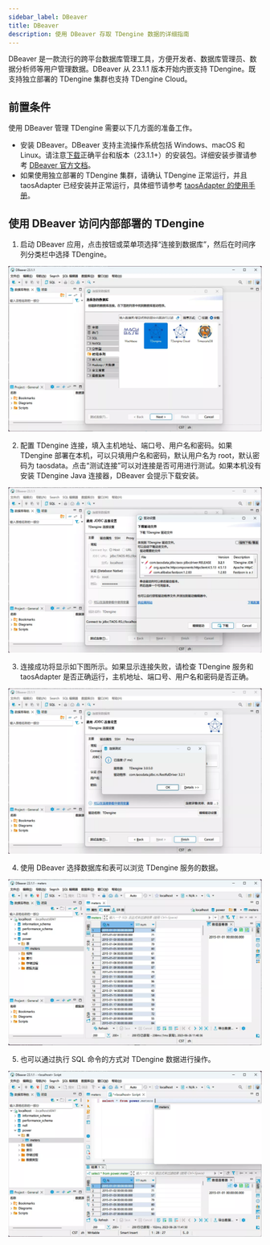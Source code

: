```yaml
---
sidebar_label: DBeaver
title: DBeaver
description: 使用 DBeaver 存取 TDengine 数据的详细指南
---
```


DBeaver 是一款流行的跨平台数据库管理工具，方便开发者、数据库管理员、数据分析师等用户管理数据。DBeaver 从 23.1.1 版本开始内嵌支持 TDengine。既支持独立部署的 TDengine 集群也支持 TDengine Cloud。

## 前置条件

使用 DBeaver 管理 TDengine 需要以下几方面的准备工作。

- 安装 DBeaver。DBeaver 支持主流操作系统包括 Windows、macOS 和 Linux。请注意[下载](https://dbeaver.io/download/)正确平台和版本（23.1.1+）的安装包。详细安装步骤请参考 [DBeaver 官方文档](https://github.com/dbeaver/dbeaver/wiki/Installation)。
- 如果使用独立部署的 TDengine 集群，请确认 TDengine 正常运行，并且 taosAdapter 已经安装并正常运行，具体细节请参考 [taosAdapter 的使用手册](../../reference/taosadapter)。

## 使用 DBeaver 访问内部部署的 TDengine

1. 启动 DBeaver 应用，点击按钮或菜单项选择“连接到数据库”，然后在时间序列分类栏中选择 TDengine。

 ![DBeaver 连接 TDengine](./dbeaver/dbeaver-connect-tdengine-zh.webp)

2. 配置 TDengine 连接，填入主机地址、端口号、用户名和密码。如果 TDengine 部署在本机，可以只填用户名和密码，默认用户名为 root，默认密码为 taosdata。点击“测试连接”可以对连接是否可用进行测试。如果本机没有安装 TDengine Java
 连接器，DBeaver 会提示下载安装。

 ![配置 TDengine 连接](./dbeaver/dbeaver-config-tdengine-zh.webp)

3. 连接成功将显示如下图所示。如果显示连接失败，请检查 TDengine 服务和 taosAdapter 是否正确运行，主机地址、端口号、用户名和密码是否正确。

 ![连接成功](./dbeaver/dbeaver-connect-tdengine-test-zh.webp)

4. 使用 DBeaver 选择数据库和表可以浏览 TDengine 服务的数据。

 ![DBeaver 浏览 TDengine 数据](./dbeaver/dbeaver-browse-data-zh.webp)

5. 也可以通过执行 SQL 命令的方式对 TDengine 数据进行操作。

 ![DBeaver SQL 命令](./dbeaver/dbeaver-sql-execution-zh.webp)
